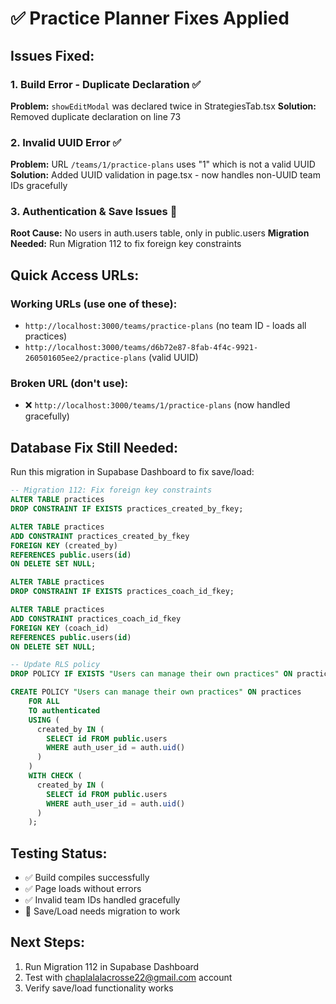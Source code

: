 # ✅ Practice Planner Fixes Applied

## Issues Fixed:

### 1. Build Error - Duplicate Declaration ✅
**Problem:** `showEditModal` was declared twice in StrategiesTab.tsx
**Solution:** Removed duplicate declaration on line 73

### 2. Invalid UUID Error ✅ 
**Problem:** URL `/teams/1/practice-plans` uses "1" which is not a valid UUID
**Solution:** Added UUID validation in page.tsx - now handles non-UUID team IDs gracefully

### 3. Authentication & Save Issues 🔧
**Root Cause:** No users in auth.users table, only in public.users
**Migration Needed:** Run Migration 112 to fix foreign key constraints

## Quick Access URLs:

### Working URLs (use one of these):
- `http://localhost:3000/teams/practice-plans` (no team ID - loads all practices)
- `http://localhost:3000/teams/d6b72e87-8fab-4f4c-9921-260501605ee2/practice-plans` (valid UUID)

### Broken URL (don't use):
- ❌ `http://localhost:3000/teams/1/practice-plans` (now handled gracefully)

## Database Fix Still Needed:

Run this migration in Supabase Dashboard to fix save/load:

```sql
-- Migration 112: Fix foreign key constraints
ALTER TABLE practices 
DROP CONSTRAINT IF EXISTS practices_created_by_fkey;

ALTER TABLE practices
ADD CONSTRAINT practices_created_by_fkey 
FOREIGN KEY (created_by) 
REFERENCES public.users(id) 
ON DELETE SET NULL;

ALTER TABLE practices
DROP CONSTRAINT IF EXISTS practices_coach_id_fkey;

ALTER TABLE practices
ADD CONSTRAINT practices_coach_id_fkey
FOREIGN KEY (coach_id)
REFERENCES public.users(id)
ON DELETE SET NULL;

-- Update RLS policy
DROP POLICY IF EXISTS "Users can manage their own practices" ON practices;

CREATE POLICY "Users can manage their own practices" ON practices
    FOR ALL 
    TO authenticated 
    USING (
      created_by IN (
        SELECT id FROM public.users 
        WHERE auth_user_id = auth.uid()
      )
    )
    WITH CHECK (
      created_by IN (
        SELECT id FROM public.users 
        WHERE auth_user_id = auth.uid()
      )
    );
```

## Testing Status:
- ✅ Build compiles successfully
- ✅ Page loads without errors
- ✅ Invalid team IDs handled gracefully
- 🔧 Save/Load needs migration to work

## Next Steps:
1. Run Migration 112 in Supabase Dashboard
2. Test with chaplalalacrosse22@gmail.com account
3. Verify save/load functionality works